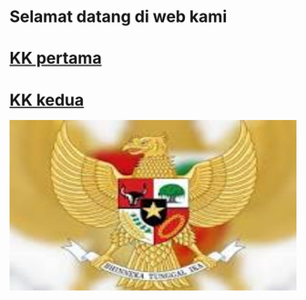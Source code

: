 <html lang="en">
 <head>
  <meta charset="utf-8"/>
  <meta content="width=device-width, initial-scale=1.0" name="viewport"/>
 <link rel="stylesheet" href="kartu.css">
 </head>
 <body>
  <div class="header">
   <h1>
    Selamat datang di web kami
   </h1>
   <div class="tombol">
    <h1><a href="kartu.html" class="login">
     KK pertama
    </a>
    </div>
    <div class="tombol">
    <h1><a href="kartu2.html" class="login">
     KK kedua
    </a>
    </div>
  </div>
  <div class="image-container">
   <img height="300" src="garuda.jpg" width="600"/>
  </div>
 </body>
</html>

